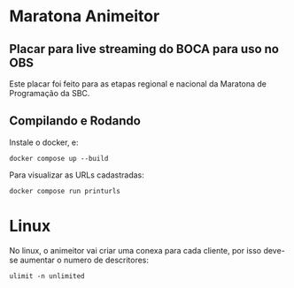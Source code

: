 # Maratona Animeitor

## Placar para live streaming do BOCA para uso no OBS

Este placar foi feito para as etapas regional e nacional da Maratona de Programação da SBC.

## Compilando e Rodando

Instale o docker, e:

```
docker compose up --build
```

Para visualizar as URLs cadastradas:

```
docker compose run printurls
```

# Linux

No linux, o animeitor vai criar uma conexa para cada cliente, por isso deve-se aumentar o numero de descritores:

```
ulimit -n unlimited
```

